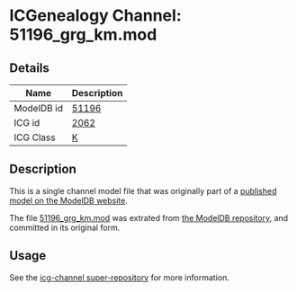 # ICGenealogy Channel: 51196\_grg\_km.mod

## Details

Name | Description
---- | -----------
ModelDB id | [51196](http://senselab.med.yale.edu/ModelDB/ShowModel.cshtml?model=51196)
ICG id | [2062](http://icg.neurotheory.ox.ac.uk/channels/1/2062)
ICG Class | [K](http://icg.neurotheory.ox.ac.uk/channels/1)

## Description

This is a single channel model file that was originally part of a [published model on the ModelDB website](http://senselab.med.yale.edu/mModelDB/ShowModel.cshtml?model=51196).

The file [51196\_grg\_km.mod](51196_grg_km.mod) was extrated from [the ModelDB repository](http://senselab.med.yale.edu/ModelDB/ShowModel.cshtml?model=51196), and committed in its original form.

## Usage

See the [icg-channel super-repository](https://github.com/icgenealogy/icg-channels) for more information.